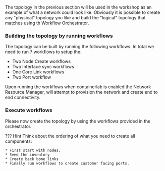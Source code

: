 The topology in the previous section will be used in the workshop as an example of what a network could look like.
Obviously it is possible to create any "physical" topology you like and build the "logical" topology that matches
using th Workflow Orchestrator.

### Building the topology by running workflows
The topology can be built by running the following workflows. In total we need to run 7 workflows to setup the:

* Two Node Create workflows
* Two Interface sync workflows
* One Core Link workflows
* Two Port workflow

Upon running the workflows when containerlab is enabled the Network Resource Manager, will attempt to provision the
network and create end to end connectivity.

### Execute workflows
Please now create the topology by using the workflows provided in the orchestrator.

??? Hint
    Think about the ordering of what you need to create all components:

    * First start with nodes.
    * Seed the inventory
    * Create back bone links
    * Finally run workflows to create customer facing ports.
